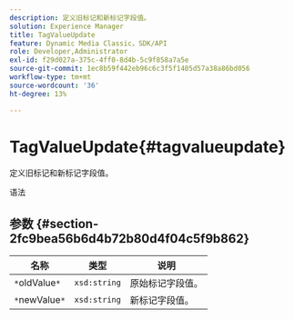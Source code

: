 ```yaml
---
description: 定义旧标记和新标记字段值。
solution: Experience Manager
title: TagValueUpdate
feature: Dynamic Media Classic，SDK/API
role: Developer,Administrator
exl-id: f29d027a-375c-4ff0-8d4b-5c9f858a7a5e
source-git-commit: 1ec8b59f442eb96c6c3f5f1405d57a38a86bd056
workflow-type: tm+mt
source-wordcount: '36'
ht-degree: 13%

---
```


# TagValueUpdate{#tagvalueupdate}

定义旧标记和新标记字段值。

语法

## 参数 {#section-2fc9bea56b6d4b72b80d4f04c5f9b862}

| 名称 | 类型 | 说明 |
|---|---|---|
| `*`oldValue`*` | `xsd:string` | 原始标记字段值。 |
| `*`newValue`*` | `xsd:string` | 新标记字段值。 |
